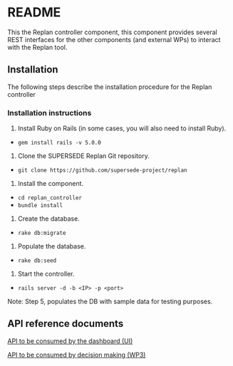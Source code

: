 # README

This the Replan controller component, this component provides several REST interfaces for the other components (and external WPs) to interact with the Replan tool.

## Installation
The following steps describe the installation procedure for the Replan controller

### Installation instructions
1. Install Ruby on Rails (in some cases, you will also need to install Ruby).
 * `gem install rails -v 5.0.0`
1. Clone the SUPERSEDE Replan Git repository.
 * `git clone https://github.com/supersede-project/replan`
1. Install the component.
 * `cd replan_controller`
 * `bundle install`
1. Create the database.
 * `rake db:migrate`
1. Populate the database.
 * `rake db:seed`
1. Start the controller.
 * `rails server -d -b <IP> -p <port>`

Note: Step 5, populates the DB with sample data for testing purposes.

## API reference documents

[API to be consumed by the dashboard (UI)](https://supersede-project.github.io/replan/replan_controller/API-UI.html)

[API to be consumed by decision making (WP3)](https://supersede-project.github.io/replan/replan_controller/API-WP3.html)
